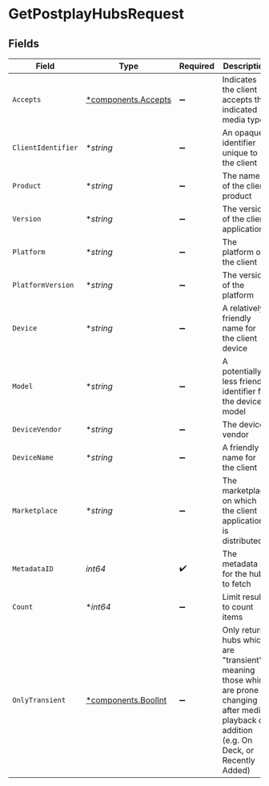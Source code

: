 # GetPostplayHubsRequest


## Fields

| Field                                                                                                                                                | Type                                                                                                                                                 | Required                                                                                                                                             | Description                                                                                                                                          | Example                                                                                                                                              |
| ---------------------------------------------------------------------------------------------------------------------------------------------------- | ---------------------------------------------------------------------------------------------------------------------------------------------------- | ---------------------------------------------------------------------------------------------------------------------------------------------------- | ---------------------------------------------------------------------------------------------------------------------------------------------------- | ---------------------------------------------------------------------------------------------------------------------------------------------------- |
| `Accepts`                                                                                                                                            | [*components.Accepts](../../models/components/accepts.md)                                                                                            | :heavy_minus_sign:                                                                                                                                   | Indicates the client accepts the indicated media types                                                                                               |                                                                                                                                                      |
| `ClientIdentifier`                                                                                                                                   | **string*                                                                                                                                            | :heavy_minus_sign:                                                                                                                                   | An opaque identifier unique to the client                                                                                                            | abc123                                                                                                                                               |
| `Product`                                                                                                                                            | **string*                                                                                                                                            | :heavy_minus_sign:                                                                                                                                   | The name of the client product                                                                                                                       | Plex for Roku                                                                                                                                        |
| `Version`                                                                                                                                            | **string*                                                                                                                                            | :heavy_minus_sign:                                                                                                                                   | The version of the client application                                                                                                                | 2.4.1                                                                                                                                                |
| `Platform`                                                                                                                                           | **string*                                                                                                                                            | :heavy_minus_sign:                                                                                                                                   | The platform of the client                                                                                                                           | Roku                                                                                                                                                 |
| `PlatformVersion`                                                                                                                                    | **string*                                                                                                                                            | :heavy_minus_sign:                                                                                                                                   | The version of the platform                                                                                                                          | 4.3 build 1057                                                                                                                                       |
| `Device`                                                                                                                                             | **string*                                                                                                                                            | :heavy_minus_sign:                                                                                                                                   | A relatively friendly name for the client device                                                                                                     | Roku 3                                                                                                                                               |
| `Model`                                                                                                                                              | **string*                                                                                                                                            | :heavy_minus_sign:                                                                                                                                   | A potentially less friendly identifier for the device model                                                                                          | 4200X                                                                                                                                                |
| `DeviceVendor`                                                                                                                                       | **string*                                                                                                                                            | :heavy_minus_sign:                                                                                                                                   | The device vendor                                                                                                                                    | Roku                                                                                                                                                 |
| `DeviceName`                                                                                                                                         | **string*                                                                                                                                            | :heavy_minus_sign:                                                                                                                                   | A friendly name for the client                                                                                                                       | Living Room TV                                                                                                                                       |
| `Marketplace`                                                                                                                                        | **string*                                                                                                                                            | :heavy_minus_sign:                                                                                                                                   | The marketplace on which the client application is distributed                                                                                       | googlePlay                                                                                                                                           |
| `MetadataID`                                                                                                                                         | *int64*                                                                                                                                              | :heavy_check_mark:                                                                                                                                   | The metadata ID for the hubs to fetch                                                                                                                |                                                                                                                                                      |
| `Count`                                                                                                                                              | **int64*                                                                                                                                             | :heavy_minus_sign:                                                                                                                                   | Limit results to count items                                                                                                                         |                                                                                                                                                      |
| `OnlyTransient`                                                                                                                                      | [*components.BoolInt](../../models/components/boolint.md)                                                                                            | :heavy_minus_sign:                                                                                                                                   | Only return hubs which are "transient", meaning those which are prone to changing after media playback or addition (e.g. On Deck, or Recently Added) | 1                                                                                                                                                    |